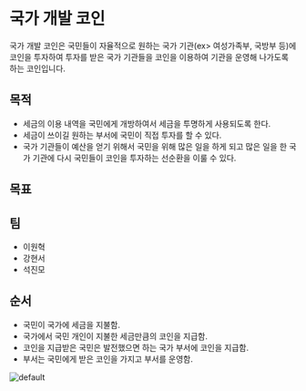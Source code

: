 # 국가 개발 코인
국가 개발 코인은 국민들이 자율적으로 원하는 국가 기관(ex> 여성가족부, 국방부 등)에 코인을 투자하여 투자를 받은 국가 기관들을 코인을 이용하여 기관을 운영해 나가도록 하는 코인입니다.

## 목적
* 세금의 이용 내역을 국민에게 개방하여서 세금을 투명하게 사용되도록 한다.
* 세금이 쓰이길 원하는 부서에 국민이 직접 투자를 할 수 있다.
* 국가 기관들이 예산을 얻기 위해서 국민을 위해 많은 일을 하게 되고 많은 일을 한 국가 기관에 다시 국민들이 코인을 투자하는 선순환을 이룰 수 있다.

## 목표


## 팀
* 이원혁
* 강현서
* 석진모

## 순서
* 국민이 국가에 세금을 지불함.
* 국가에서 국민 개인이 지불한 세금만큼의 코인을 지급함.
* 코인을 지급받은 국민은 발전했으면 하는 국가 부서에 코인을 지급함.
* 부서는 국민에게 받은 코인을 가지고 부서를 운영함.

![default](https://user-images.githubusercontent.com/26127395/44015408-be117260-9f0b-11e8-8d95-a204d2700a2e.png)

